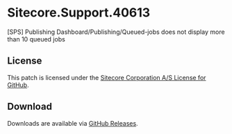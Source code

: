 # Sitecore.Support.40613
[SPS] Publishing Dashboard/Publishing/Queued-jobs does not display more than 10 queued jobs

## License  
This patch is licensed under the [Sitecore Corporation A/S License for GitHub](https://github.com/sitecoresupport/Sitecore.Support.40613/blob/master/LICENSE).  

## Download  
Downloads are available via [GitHub Releases](https://github.com/sitecoresupport/Sitecore.Support.40613/releases).  
